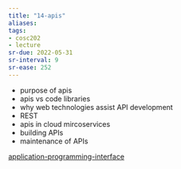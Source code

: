 ```yaml
---
title: "14-apis"
aliases: 
tags: 
- cosc202
- lecture
sr-due: 2022-05-31
sr-interval: 9
sr-ease: 252
---
```


- purpose of apis
- apis vs code libraries
- why web technologies assist API development
- REST
- apis in cloud mircoservices
- building APIs
- maintenance of APIs

[application-programming-interface](notes/application-programming-interface.md)